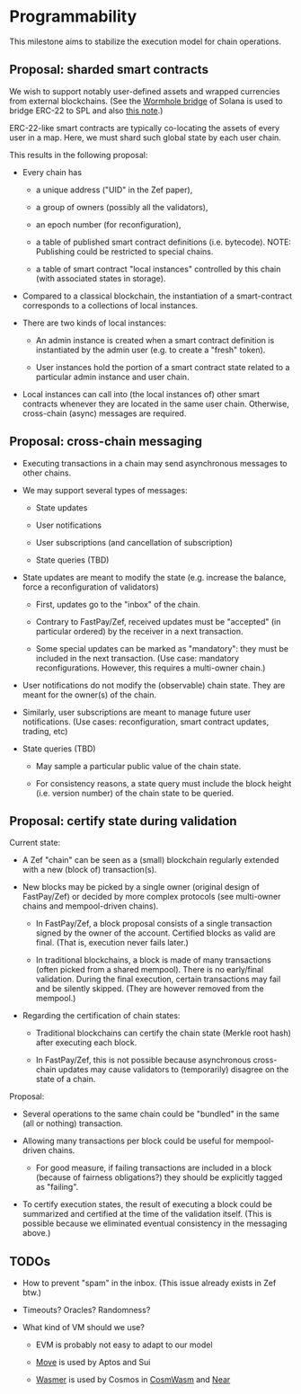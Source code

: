 # Programmability

This milestone aims to stabilize the execution model for chain operations.

## Proposal: sharded smart contracts

We wish to support notably user-defined assets and wrapped currencies from
external blockchains. (See the [Wormhole bridge](https://wormholenetwork.com/) of Solana
is used to bridge ERC-22 to SPL and also [this
note](https://medium.com/the4thpillar/ethereum-erc-20-four-to-solana-spl-four-token-bridge-manual-10c33e64030f).)

ERC-22-like smart contracts are typically co-locating the assets of every user in a map.
Here, we must shard such global state by each user chain.

This results in the following proposal:

* Every chain has

    - a unique address ("UID" in the Zef paper),

    - a group of owners (possibly all the validators),

    - an epoch number (for reconfiguration),

    - a table of published smart contract definitions (i.e. bytecode). NOTE: Publishing
      could be restricted to special chains.

    - a table of smart contract "local instances" controlled by this chain (with
      associated states in storage).

* Compared to a classical blockchain, the instantiation of a smart-contract corresponds
  to a collections of local instances.

* There are two kinds of local instances:

    - An admin instance is created when a smart contract definition is instantiated by the admin user (e.g.
      to create a "fresh" token).

    - User instances hold the portion of a smart contract state related to a particular
      admin instance and user chain.

* Local instances can call into (the local instances of) other smart contracts whenever
  they are located in the same user chain. Otherwise, cross-chain (async) messages
  are required.

## Proposal: cross-chain messaging

* Executing transactions in a chain may send asynchronous messages to other chains.

* We may support several types of messages:

    - State updates

    - User notifications

    - User subscriptions (and cancellation of subscription)

    - State queries (TBD)

* State updates are meant to modify the state (e.g. increase the balance, force a reconfiguration of validators)

    - First, updates go to the "inbox" of the chain.

    - Contrary to FastPay/Zef, received updates must be "accepted" (in particular ordered)
      by the receiver in a next transaction.

    - Some special updates can be marked as "mandatory": they must be included in the next
      transaction. (Use case: mandatory reconfigurations. However, this requires a
      multi-owner chain.)

* User notifications do not modify the (observable) chain state. They are meant for the
  owner(s) of the chain.

* Similarly, user subscriptions are meant to manage future user notifications. (Use cases:
  reconfiguration, smart contract updates, trading, etc)

* State queries (TBD)

    - May sample a particular public value of the chain state.

    - For consistency reasons, a state query must include the block height (i.e. version number)
      of the chain state to be queried.


## Proposal: certify state during validation

Current state:

* A Zef "chain" can be seen as a (small) blockchain regularly extended with a
  new (block of) transaction(s).

* New blocks may be picked by a single owner (original design of FastPay/Zef) or decided
  by more complex protocols (see multi-owner chains and mempool-driven chains).

    - In FastPay/Zef, a block proposal consists of a single transaction signed by the
      owner of the account. Certified blocks as valid are final. (That is, execution never
      fails later.)

    - In traditional blockchains, a block is made of many transactions (often picked from a
      shared mempool). There is no early/final validation. During the final execution,
      certain transactions may fail and be silently skipped. (They are however removed
      from the mempool.)

* Regarding the certification of chain states:

    - Traditional blockchains can certify the chain state (Merkle root hash) after
      executing each block.

    - In FastPay/Zef, this is not possible because asynchronous cross-chain updates
      may cause validators to (temporarily) disagree on the state of a chain.

Proposal:

* Several operations to the same chain could be "bundled" in the same (all or nothing) transaction.

* Allowing many transactions per block could be useful for mempool-driven chains.

    - For good measure, if failing transactions are included in a block (because of
      fairness obligations?) they should be explicitly tagged as "failing".

* To certify execution states, the result of executing a block could be summarized and
  certified at the time of the validation itself. (This is possible because we eliminated eventual
  consistency in the messaging above.)

## TODOs

* How to prevent "spam" in the inbox. (This issue already exists in Zef btw.)

* Timeouts? Oracles? Randomness?

* What kind of VM should we use?

    - EVM is probably not easy to adapt to our model

    - [Move](https://move-book.com/) is used by Aptos and Sui

    - [Wasmer](https://docs.wasmer.io/) is used by Cosmos in [CosmWasm](https://docs.cosmwasm.com/docs/1.0/)
      and [Near](https://docs.near.org/docs/develop/contracts/rust/near-sdk-rs#)

